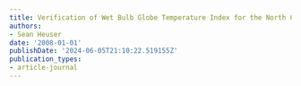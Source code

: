 ```yaml
---
title: Verification of Wet Bulb Globe Temperature Index for the North Carolina ECONet
authors:
- Sean Heuser
date: '2008-01-01'
publishDate: '2024-06-05T21:10:22.519155Z'
publication_types:
- article-journal
---
```


